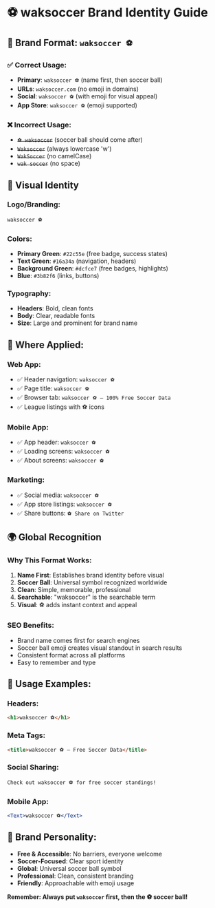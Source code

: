 # ⚽ waksoccer Brand Identity Guide

## 🎯 Brand Format: `waksoccer ⚽`

### ✅ Correct Usage:
- **Primary**: `waksoccer ⚽` (name first, then soccer ball)
- **URLs**: `waksoccer.com` (no emoji in domains)
- **Social**: `waksoccer ⚽` (with emoji for visual appeal)
- **App Store**: `waksoccer ⚽` (emoji supported)

### ❌ Incorrect Usage:
- ~~`⚽ waksoccer`~~ (soccer ball should come after)
- ~~`Waksoccer`~~ (always lowercase 'w')
- ~~`WakSoccer`~~ (no camelCase)
- ~~`wak soccer`~~ (no space)

## 🎨 Visual Identity

### Logo/Branding:
```
waksoccer ⚽
```

### Colors:
- **Primary Green**: `#22c55e` (free badge, success states)
- **Text Green**: `#16a34a` (navigation, headers)
- **Background Green**: `#dcfce7` (free badges, highlights)
- **Blue**: `#3b82f6` (links, buttons)

### Typography:
- **Headers**: Bold, clean fonts
- **Body**: Clear, readable fonts
- **Size**: Large and prominent for brand name

## 📱 Where Applied:

### Web App:
- ✅ Header navigation: `waksoccer ⚽`
- ✅ Page title: `waksoccer ⚽`
- ✅ Browser tab: `waksoccer ⚽ — 100% Free Soccer Data`
- ✅ League listings with ⚽ icons

### Mobile App:
- ✅ App header: `waksoccer ⚽`
- ✅ Loading screens: `waksoccer ⚽`
- ✅ About screens: `waksoccer ⚽`

### Marketing:
- ✅ Social media: `waksoccer ⚽`
- ✅ App store listings: `waksoccer ⚽`
- ✅ Share buttons: `⚽ Share on Twitter`

## 🌍 Global Recognition

### Why This Format Works:
1. **Name First**: Establishes brand identity before visual
2. **Soccer Ball**: Universal symbol recognized worldwide
3. **Clean**: Simple, memorable, professional
4. **Searchable**: "waksoccer" is the searchable term
5. **Visual**: ⚽ adds instant context and appeal

### SEO Benefits:
- Brand name comes first for search engines
- Soccer ball emoji creates visual standout in search results
- Consistent format across all platforms
- Easy to remember and type

## 📖 Usage Examples:

### Headers:
```html
<h1>waksoccer ⚽</h1>
```

### Meta Tags:
```html
<title>waksoccer ⚽ — Free Soccer Data</title>
```

### Social Sharing:
```
Check out waksoccer ⚽ for free soccer standings!
```

### Mobile App:
```jsx
<Text>waksoccer ⚽</Text>
```

## 🚀 Brand Personality:

- **Free & Accessible**: No barriers, everyone welcome
- **Soccer-Focused**: Clear sport identity
- **Global**: Universal soccer ball symbol
- **Professional**: Clean, consistent branding
- **Friendly**: Approachable with emoji usage

**Remember: Always put `waksoccer` first, then the ⚽ soccer ball!**